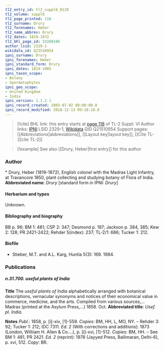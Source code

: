 ```yaml
---
tl2_entry_id: tl2_suppl6_0120
tl2_volume: suppl6
tl2_page_printed: 118
tl2_surname: Drury
tl2_forenames: Heber
tl2_name_abbrev: Drury
tl2_dates: 1819-1872
tl2_bhl_page_id: 33260106
author_lsid: 2329-1
wikidata_id: Q21510954
ipni_surname: Drury
ipni_forenames: Heber
ipni_standard_form: Drury
ipni_dates: 1819-1905
ipni_taxon_scope: 
- Botany
- Spermatophytes
ipni_geo_scope: 
- United Kingdom
- India
ipni_version: 1.1.2.1
ipni_record_created: 2003-07-02 00:00:00.0
ipni_record_modified: 2018-12-13 09:18:18.0
---
```


> [!cite] BHL link: this entry starts at [page 118](https://www.biodiversitylibrary.org/page/33260106) of TL-2 Suppl. VI
> Author links: [IPNI](https://www.ipni.org/a/2329-1) LSID 2329-1, [Wikidata](https://www.wikidata.org/wiki/Q21510954) QID Q21510954
> Support pages: [[Abbreviations|abbreviations]], [[Layout key|layout key]], [[Cite TL-2|cite TL-2]]

> [!example] See also [[Drury, Heber|first entry]] for this author

### Author

\* Drury, Heber (1819-1872), English colonel with the Madras Light Infantry, at Travancore 1850, plant collecting and studying botany of Flora of India. 
**Abbreviated name**: *Drury* \[standard form in IPNI: *Drury*\]

#### Herbarium and types

Unknown.

#### Bibliography and biography

BB p. 96; BM 1: 481; CSP 2: 347; Desmond p. 197; Jackson p. 384, 385; Kew 2: 128; PR 2421-2422; Rehder 5(index): 237; TL-2/1: 686; Tucker 1: 212.

#### Biofile

- Stieber, M.T. and A.L. Karg, Huntia 5(3): 169. 1984.

### Publications

##### n.31.700. useful plants of India

**Title**
The *useful plants of India* alphabetically arranged with botanical descriptions, vernacular synonyms and notices of their economical value in commerce, medicine, and the arts. Compiled from various sources,... Madras (printed at the Asylum Press,...) 1858. Oct.
**Abbreviated title**: *Usef. pl. India*.

**Notes**
*Publ*.: 1858, p. \[i\]-xiv, \[1\]-559. *Copies*: BM, HH, L, MO, NY. – Rehder 3: 92; Tucker 1: 212; IDC 7311.
*Ed. 2* (With corrections and additions): 1873 (London, Williiam H. Allen & Co....), p. \[i\]-xvi, \[1\]-512. *Copies*: BM, HH. – See BM 1: 481, PR 2421.
*Ed. 2* (reprint): 1978 (Jayyed Press, Ballimaran, Delhi-6), p. xvi, 512. *Copy*: BR.

